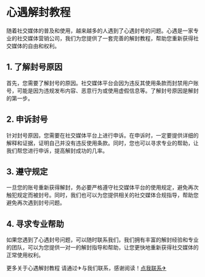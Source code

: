 # 心遇解封教程

随着社交媒体的普及和使用，越来越多的人遇到了心遇封号的问题。心遇是一家专业的社交媒体营销公司，我们为您提供了一套完善的解封教程，帮助您重新获得社交媒体的自由和权利。

## 1. 了解封号原因

首先，您需要了解封号的原因。社交媒体平台会因为违反其使用条款而封禁用户账号，可能是因为违规发布内容、恶意行为或使用虚假信息等。了解封号原因是解封的第一步。

## 2. 申诉封号

针对封号原因，您需要在社交媒体平台上进行申诉。在申诉时，一定要提供详细的解释和证据，证明自己并没有违反使用条款。同时，您也可以寻求专业的帮助，让我们帮您进行申诉，提高解封成功的几率。

## 3. 遵守规定

一旦您的账号重新获得解封，务必要严格遵守社交媒体平台的使用规定，避免再次触犯规定而被封号。同时，我们也可以为您提供相关的社交媒体合规指导，帮助您避免再次遇到封号问题。

## 4. 寻求专业帮助

如果您遇到了心遇封号问题，可以随时联系我们，我们拥有丰富的解封经验和专业的团队，可以为您提供一对一的解封指导和帮助，让您更快地重新获得社交媒体的正常使用权利。

更多关于心遇解封教程 请通过✈与我们联系，感谢阅读！[点我联系✈](https://s.k02.cc)